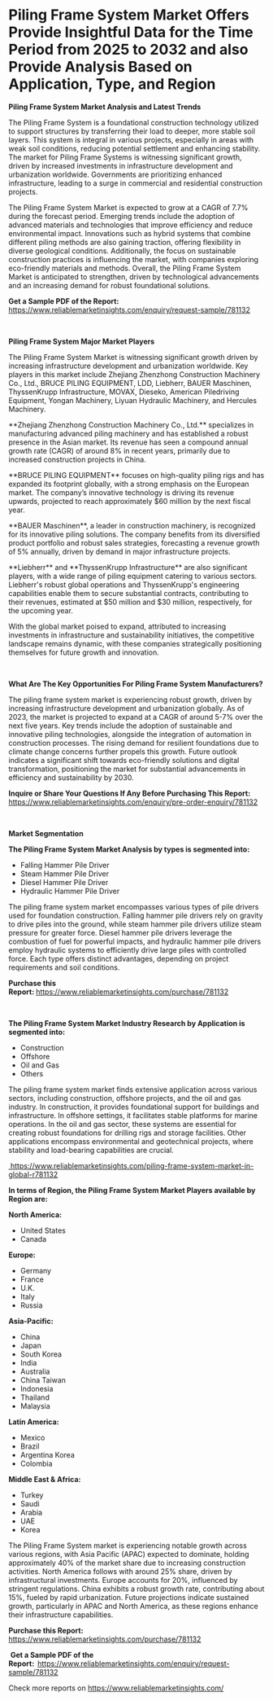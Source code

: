 <p><h1>Piling Frame System Market Offers Provide Insightful Data for the Time Period from 2025 to 2032 and also Provide Analysis Based on Application, Type, and Region</h1></p><p><strong>Piling Frame System Market Analysis and Latest Trends</strong></p>
<p><p>The Piling Frame System is a foundational construction technology utilized to support structures by transferring their load to deeper, more stable soil layers. This system is integral in various projects, especially in areas with weak soil conditions, reducing potential settlement and enhancing stability. The market for Piling Frame Systems is witnessing significant growth, driven by increased investments in infrastructure development and urbanization worldwide. Governments are prioritizing enhanced infrastructure, leading to a surge in commercial and residential construction projects.</p><p>The Piling Frame System Market is expected to grow at a CAGR of 7.7% during the forecast period. Emerging trends include the adoption of advanced materials and technologies that improve efficiency and reduce environmental impact. Innovations such as hybrid systems that combine different piling methods are also gaining traction, offering flexibility in diverse geological conditions. Additionally, the focus on sustainable construction practices is influencing the market, with companies exploring eco-friendly materials and methods. Overall, the Piling Frame System Market is anticipated to strengthen, driven by technological advancements and an increasing demand for robust foundational solutions.</p></p>
<p><strong>Get a Sample PDF of the Report:&nbsp;</strong> <a href="https://www.reliablemarketinsights.com/enquiry/request-sample/781132?utm_campaign=2535&utm_medium=2&utm_source=Github&utm_content=ia&utm_term=26032025&utm_id=piling-frame-system">https://www.reliablemarketinsights.com/enquiry/request-sample/781132</a></p>
<p>&nbsp;</p>
<p><strong>Piling Frame System Major Market Players</strong></p>
<p><p>The Piling Frame System Market is witnessing significant growth driven by increasing infrastructure development and urbanization worldwide. Key players in this market include Zhejiang Zhenzhong Construction Machinery Co., Ltd., BRUCE PILING EQUIPMENT, LDD, Liebherr, BAUER Maschinen, ThyssenKrupp Infrastructure, MOVAX, Dieseko, American Piledriving Equipment, Yongan Machinery, Liyuan Hydraulic Machinery, and Hercules Machinery.</p><p>**Zhejiang Zhenzhong Construction Machinery Co., Ltd.** specializes in manufacturing advanced piling machinery and has established a robust presence in the Asian market. Its revenue has seen a compound annual growth rate (CAGR) of around 8% in recent years, primarily due to increased construction projects in China.</p><p>**BRUCE PILING EQUIPMENT** focuses on high-quality piling rigs and has expanded its footprint globally, with a strong emphasis on the European market. The company’s innovative technology is driving its revenue upwards, projected to reach approximately $60 million by the next fiscal year.</p><p>**BAUER Maschinen**, a leader in construction machinery, is recognized for its innovative piling solutions. The company benefits from its diversified product portfolio and robust sales strategies, forecasting a revenue growth of 5% annually, driven by demand in major infrastructure projects.</p><p>**Liebherr** and **ThyssenKrupp Infrastructure** are also significant players, with a wide range of piling equipment catering to various sectors. Liebherr's robust global operations and ThyssenKrupp's engineering capabilities enable them to secure substantial contracts, contributing to their revenues, estimated at $50 million and $30 million, respectively, for the upcoming year.</p><p>With the global market poised to expand, attributed to increasing investments in infrastructure and sustainability initiatives, the competitive landscape remains dynamic, with these companies strategically positioning themselves for future growth and innovation.</p></p>
<p>&nbsp;</p>
<p><strong>What Are The Key Opportunities For Piling Frame System Manufacturers?</strong></p>
<p><p>The piling frame system market is experiencing robust growth, driven by increasing infrastructure development and urbanization globally. As of 2023, the market is projected to expand at a CAGR of around 5-7% over the next five years. Key trends include the adoption of sustainable and innovative piling technologies, alongside the integration of automation in construction processes. The rising demand for resilient foundations due to climate change concerns further propels this growth. Future outlook indicates a significant shift towards eco-friendly solutions and digital transformation, positioning the market for substantial advancements in efficiency and sustainability by 2030.</p></p>
<p><strong>Inquire or Share Your Questions If Any Before Purchasing This Report:</strong> <a href="https://www.reliablemarketinsights.com/enquiry/pre-order-enquiry/781132?utm_campaign=2535&utm_medium=2&utm_source=Github&utm_content=ia&utm_term=26032025&utm_id=piling-frame-system">https://www.reliablemarketinsights.com/enquiry/pre-order-enquiry/781132</a></p>
<p>&nbsp;</p>
<p><strong>Market Segmentation</strong></p>
<p><strong>The Piling Frame System Market Analysis by types is segmented into:</strong></p>
<p><ul><li>Falling Hammer Pile Driver</li><li>Steam Hammer Pile Driver</li><li>Diesel Hammer Pile Driver</li><li>Hydraulic Hammer Pile Driver</li></ul></p>
<p><p>The piling frame system market encompasses various types of pile drivers used for foundation construction. Falling hammer pile drivers rely on gravity to drive piles into the ground, while steam hammer pile drivers utilize steam pressure for greater force. Diesel hammer pile drivers leverage the combustion of fuel for powerful impacts, and hydraulic hammer pile drivers employ hydraulic systems to efficiently drive large piles with controlled force. Each type offers distinct advantages, depending on project requirements and soil conditions.</p></p>
<p><strong>Purchase this Report:&nbsp;</strong><a href="https://www.reliablemarketinsights.com/purchase/781132?utm_campaign=2535&utm_medium=2&utm_source=Github&utm_content=ia&utm_term=26032025&utm_id=piling-frame-system">https://www.reliablemarketinsights.com/purchase/781132</a></p>
<p>&nbsp;</p>
<p><strong>The Piling Frame System Market Industry Research by Application is segmented into:</strong></p>
<p><ul><li>Construction</li><li>Offshore</li><li>Oil and Gas</li><li>Others</li></ul></p>
<p><p>The piling frame system market finds extensive application across various sectors, including construction, offshore projects, and the oil and gas industry. In construction, it provides foundational support for buildings and infrastructure. In offshore settings, it facilitates stable platforms for marine operations. In the oil and gas sector, these systems are essential for creating robust foundations for drilling rigs and storage facilities. Other applications encompass environmental and geotechnical projects, where stability and load-bearing capabilities are crucial.</p></p>
<p><a href="https://www.reliablemarketinsights.com/piling-frame-system-market-in-global-r781132?utm_campaign=2535&utm_medium=2&utm_source=Github&utm_content=ia&utm_term=26032025&utm_id=piling-frame-system">&nbsp;https://www.reliablemarketinsights.com/piling-frame-system-market-in-global-r781132</a></p>
<p><strong>In terms of Region, the Piling Frame System Market Players available by Region are:</strong></p>
<p>
    <p> <strong> North America: </strong>
        <ul>
            <li>United States</li>
            <li>Canada</li>
        </ul>
        </p> 
    <p> <strong> Europe: </strong>
        <ul>
            <li>Germany</li>
            <li>France</li>
            <li>U.K.</li>
            <li>Italy</li>
            <li>Russia</li>
        </ul>
        </p> 
    <p> <strong> Asia-Pacific: </strong>
        <ul>
            <li>China</li>
            <li>Japan</li>
            <li>South Korea</li>
            <li>India</li>
            <li>Australia</li>
            <li>China Taiwan</li>
            <li>Indonesia</li>
            <li>Thailand</li>
            <li>Malaysia</li>
        </ul>
        </p> 
    <p> <strong> Latin America: </strong>
        <ul>
            <li>Mexico</li>
            <li>Brazil</li>
            <li>Argentina Korea</li>
            <li>Colombia</li>
        </ul>
        </p> 
    <p> <strong> Middle East & Africa: </strong>
        <ul>
            <li>Turkey</li>
            <li>Saudi</li>
            <li>Arabia</li>
            <li>UAE</li>
            <li>Korea</li>
        </ul>
    </p>
    </p>
<p><p>The Piling Frame System market is experiencing notable growth across various regions, with Asia Pacific (APAC) expected to dominate, holding approximately 40% of the market share due to increasing construction activities. North America follows with around 25% share, driven by infrastructural investments. Europe accounts for 20%, influenced by stringent regulations. China exhibits a robust growth rate, contributing about 15%, fueled by rapid urbanization. Future projections indicate sustained growth, particularly in APAC and North America, as these regions enhance their infrastructure capabilities.</p></p>
<p><strong>Purchase this Report: </strong><a href="https://www.reliablemarketinsights.com/purchase/781132?utm_campaign=2535&utm_medium=2&utm_source=Github&utm_content=ia&utm_term=26032025&utm_id=piling-frame-system">https://www.reliablemarketinsights.com/purchase/781132</a></p>
<p>&nbsp;<strong>Get a Sample PDF of the Report:&nbsp;&nbsp;</strong><a href="https://www.reliablemarketinsights.com/enquiry/request-sample/781132?utm_campaign=2535&utm_medium=2&utm_source=Github&utm_content=ia&utm_term=26032025&utm_id=piling-frame-system">https://www.reliablemarketinsights.com/enquiry/request-sample/781132</a></p>
<p><strong></strong></p>
<p>Check more reports on <a href="https://www.reliablemarketinsights.com/?utm_campaign=2535&utm_medium=2&utm_source=Github&utm_content=ia&utm_term=26032025&utm_id=piling-frame-system">https://www.reliablemarketinsights.com/</a></p>